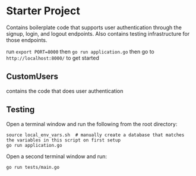 # Starter Project

Contains boilerplate code that supports user authentication through the signup, login, and logout endpoints. Also contains testing infrastructure for those endpoints.

run `export PORT=8000` then `go run application.go` then go to `http://localhost:8000/` to get started

## CustomUsers
contains the code that does user authentication

## Testing
Open a terminal window and run the following from the root directory:
```
source local_env_vars.sh  # manually create a database that matches the variables in this script on first setup
go run application.go
```

Open a second terminal window and run:
```
go run tests/main.go
```
